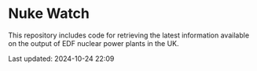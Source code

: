 # Nuke Watch

This repository includes code for retrieving the latest information available on the output of EDF nuclear power plants in the UK.

Last updated: 2024-10-24 22:09